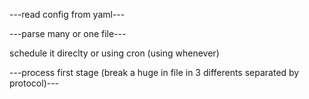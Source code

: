 
---read config from yaml---

---parse many or one file---

schedule it direclty or using cron (using whenever)

---process first stage (break a huge in file in 3 differents separated by protocol)---


